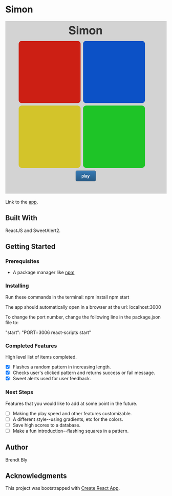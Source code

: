 # Simon

![alt text](/simon.png)

Link to the [app](https://b-bly.github.io/simon/).

## Built With

ReactJS and SweetAlert2.

## Getting Started

### Prerequisites

- A package manager like [npm](https://www.npmjs.com/)


### Installing

Run these commands in the terminal:
npm install
npm start

The app should automatically open in a browser at the url: localhost:3000

To change  the port number, change the following line in the package.json file to:

"start": "PORT=3006 react-scripts start"

### Completed Features

High level list of items completed.

- [x] Flashes a random pattern in increasing length.
- [x] Checks user's clicked pattern and returns success or fail message.
- [x] Sweet alerts used for user feedback.

### Next Steps

Features that you would like to add at some point in the future.

- [ ] Making the play speed and other features customizable.
- [ ] A different style--using gradients, etc for the colors.
- [ ] Save high scores to a database.
- [ ] Make a fun introduction--flashing squares in a pattern.

## Author

Brendt Bly


## Acknowledgments

This project was bootstrapped with [Create React App](https://github.com/facebookincubator/create-react-app).
